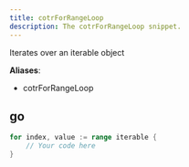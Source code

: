 ```yaml
---
title: cotrForRangeLoop
description: The cotrForRangeLoop snippet.
---
```


Iterates over an iterable object

**Aliases**:
- cotrForRangeLoop

## go
```go
for index, value := range iterable {
    // Your code here
}
```

